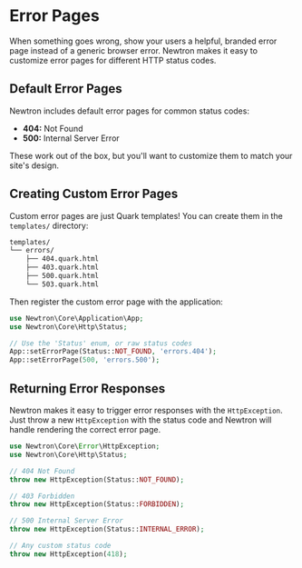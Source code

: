 # Error Pages

When something goes wrong, show your users a helpful, branded error page instead of a generic browser error. Newtron makes it easy to customize error pages for different HTTP status codes.

## Default Error Pages

Newtron includes default error pages for common status codes:

- **404:** Not Found
- **500:** Internal Server Error

These work out of the box, but you'll want to customize them to match your site's design.

## Creating Custom Error Pages

Custom error pages are just Quark templates! You can create them in the `templates/` directory:

```bash
templates/
└── errors/
    ├── 404.quark.html
    ├── 403.quark.html
    ├── 500.quark.html
    └── 503.quark.html
```

Then register the custom error page with the application:

```php
use Newtron\Core\Application\App;
use Newtron\Core\Http\Status;

// Use the 'Status' enum, or raw status codes
App::setErrorPage(Status::NOT_FOUND, 'errors.404');
App::setErrorPage(500, 'errors.500');
```

## Returning Error Responses

Newtron makes it easy to trigger error responses with the `HttpException`. Just throw a new `HttpException` with the status code and Newtron will handle rendering the correct error page.

```php
use Newtron\Core\Error\HttpException;
use Newtron\Core\Http\Status;

// 404 Not Found
throw new HttpException(Status::NOT_FOUND);

// 403 Forbidden
throw new HttpException(Status::FORBIDDEN);

// 500 Internal Server Error
throw new HttpException(Status::INTERNAL_ERROR);

// Any custom status code
throw new HttpException(418);
```

